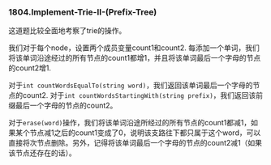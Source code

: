 ### 1804.Implement-Trie-II-(Prefix-Tree)

这道题比较全面地考察了trie的操作。

我们对于每个node，设置两个成员变量count1和count2. 每添加一个单词，我们将该单词沿途经过的所有节点的count1都增1，并且将该单词最后一个字母的节点的count2增1.

对于```int countWordsEqualTo(string word)```，我们返回该单词最后一个字母的节点的count2. 对于```int countWordsStartingWith(string prefix)```，我们返回该前缀最后一个字母的节点的count2。

对于```erase(word)```操作，我们将该单词沿途所经过的所有节点的count1都减1，如果某个节点减1之后的count1变成了0，说明该支路往下都只属于这个word，可以直接将次节点删除。另外，记得将该单词最后一个字母的节点的count2减1（如果该节点还存在的话）。
